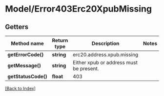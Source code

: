# Model/Error403Erc20XpubMissing

## Getters

Method name | Return type | Description | Notes
------------ | ------------- | ------------- | -------------
**getErrorCode()** | **string** | erc20.address.xpub.missing |
**getMessage()** | **string** | Either xpub or address must be present. |
**getStatusCode()** | **float** | 403 |

[[Back to Index]](../index.md)
